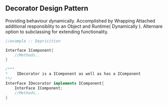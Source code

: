 Decorator Design Pattern
-------------------------------
Providing behaviour dynamically.
Accomplished by Wrapping
Attached additional responsiblity to an Object and Runtime( Dynamically ).
Alternare option to subclassing for extending functionality.

```java
//example :: Depricition

Interface IComponent{
    //Methods..
}

/***
*    IDecorator is a IComponent as well as has a IComponent
**/
InterFace IDecorator implements IComponent{
    InterFace IComponent;
    //Methods..
}
